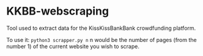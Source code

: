 # KKBB-webscraping
Tool used to extract data for the KissKissBankBank crowdfunding platform.

To use it: ```python3 scrapper.py n```
n would be the number of pages (from the number 1) of the current website you wish to scrape.

